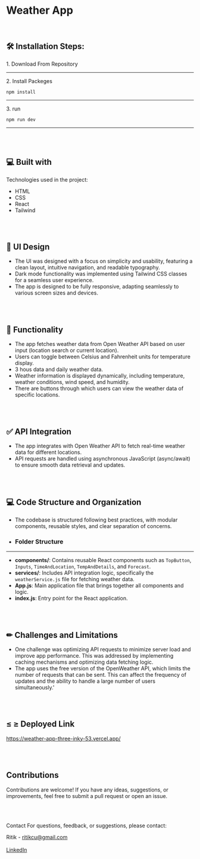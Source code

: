 # Weather App

<br />

<h2>🛠️ Installation Steps:</h2>

<p>1. Download From Repository</p>

---
<p>2. Install Packeges</p>

```
npm install
```
---

<p>3. run</p>

```
npm run dev
```
---

<br />
<br />


<h2>💻 Built with</h2>

Technologies used in the project:

*   HTML
*   CSS
*   React
*   Tailwind

<br />
<br/ >

<h2>🎨 UI Design</h2>

*   The UI was designed with a focus on simplicity and usability, featuring a clean layout, intuitive navigation, and readable typography.
*   Dark mode functionality was implemented using Tailwind CSS classes for a seamless user experience.
*   The app is designed to be fully responsive, adapting seamlessly to various screen sizes and devices.

<br />
<br/ >

<h2>🔷 Functionality</h2>

* The app fetches weather data from Open Weather API based on user input (location search or current location).
* Users can toggle between Celsius and Fahrenheit units for temperature display.
* 3 hous data and daily weather data.
* Weather information is displayed dynamically, including temperature, weather conditions, wind speed, and humidity.
* There are buttons through which users can view the weather data of specific locations.

<br />
<br />


<h2>✅ API Integration </h2>

* The app integrates with Open Weather API to fetch real-time weather data for different locations.
* API requests are handled using asynchronous JavaScript (async/await) to ensure smooth data retrieval and updates.

<br />
<br />


<h2>💻 Code Structure and Organization </h2>

* The codebase is structured following best practices, with modular components, reusable styles, and clear separation of concerns.
* ### Folder Structure
---
* **components/**: Contains reusable React components such as `TopButton`, `Inputs`, `TimeAndLocation`, `TempAndDetails`, and `Forecast`.
*  **services/**: Includes API integration logic, specifically the `weatherService.js` file for fetching weather data.
*  **App.js**: Main application file that brings together all components and logic.
*  **index.js**: Entry point for the React application.


<br />
<br />



<h2>✏ Challenges and Limitations </h2>

* One challenge was optimizing API requests to minimize server load and improve app performance. This was addressed by implementing caching mechanisms and optimizing data fetching logic.
* The app uses the free version of the OpenWeather API, which limits the number of requests that can be sent. This can affect the frequency of updates and the ability to handle a large number of users simultaneously.'

  
<br />
<br />


<h2>≤ ≥ Deployed Link </h2>

https://weather-app-three-inky-53.vercel.app/

<br />
<br />


<h2> Contributions </h2>

Contributions are welcome! If you have any ideas, suggestions, or improvements, feel free to submit a pull request or open an issue.


<br />
<br />

Contact
For questions, feedback, or suggestions, please contact:

Ritik - ritikcu@gmail.com <br /> 
<br />
[LinkedIn](https://www.linkedin.com/in/ritik1172/)






